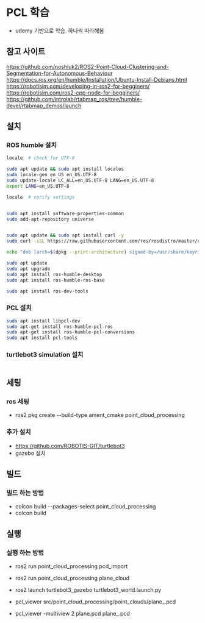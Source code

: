 # PCL 학습
- udemy 기반으로 학습. 하나씩 따라해봄


## 참고 사이트
https://github.com/noshluk2/ROS2-Point-Cloud-Clustering-and-Segmentation-for-Autonomous-Behaviour
https://docs.ros.org/en/humble/Installation/Ubuntu-Install-Debians.html
https://robotisim.com/developing-in-ros2-for-begginers/
https://robotisim.com/ros2-cpp-node-for-begginers/
https://github.com/introlab/rtabmap_ros/tree/humble-devel/rtabmap_demos/launch

## 설치
### ROS humble 설치
```bash
locale  # check for UTF-8

sudo apt update && sudo apt install locales
sudo locale-gen en_US en_US.UTF-8
sudo update-locale LC_ALL=en_US.UTF-8 LANG=en_US.UTF-8
export LANG=en_US.UTF-8

locale  # verify settings


sudo apt install software-properties-common
sudo add-apt-repository universe


sudo apt update && sudo apt install curl -y
sudo curl -sSL https://raw.githubusercontent.com/ros/rosdistro/master/ros.key -o /usr/share/keyrings/ros-archive-keyring.gpg

echo "deb [arch=$(dpkg --print-architecture) signed-by=/usr/share/keyrings/ros-archive-keyring.gpg] http://packages.ros.org/ros2/ubuntu $(. /etc/os-release && echo $UBUNTU_CODENAME) main" | sudo tee /etc/apt/sources.list.d/ros2.list > /dev/null

sudo apt update
sudo apt upgrade
sudo apt install ros-humble-desktop
sudo apt install ros-humble-ros-base

sudo apt install ros-dev-tools
```


### PCL 설치
```bash
sudo apt install libpcl-dev
sudo apt-get install ros-humble-pcl-ros
sudo apt-get install ros-humble-pcl-conversions
sudo apt install pcl-tools
```


### turtlebot3 simulation 설치
```bash


```

## 세팅

### ros 세팅
- ros2 pkg create --build-type ament_cmake point_cloud_processing


### 추가 설치
- https://github.com/ROBOTIS-GIT/turtlebot3
- gazebo 설치



## 빌드
### 빌드 하는 방법
- colcon build --packages-select point_cloud_processing
- colcon build



## 실행
### 실행 하는 방법
- ros2 run point_cloud_processing pcd_import
- ros2 run point_cloud_processing plane_cloud
- ros2 launch turtlebot3_gazebo turtlebot3_world.launch.py

- pcl_viewer src/point_cloud_processing/point_clouds/plane_.pcd
- pcl_viewer -multiview 2 plane.pcd plane_.pcd